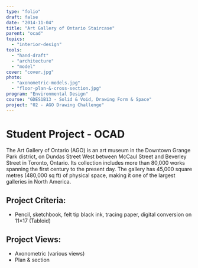 ```yaml
---
type: "folio"
draft: false
date: "2014-11-04"
title: "Art Gallery of Ontario Staircase"
parent: "ocad"
topics:
  - "interior-design"
tools:
  - "hand-draft"
  - "architecture"
  - "model"
cover: "cover.jpg"
photo:
  - "axonometric-models.jpg"
  - "floor-plan-&-cross-section.jpg"
program: "Environmental Design"
course: "GDES1B13 - Solid & Void, Drawing Form & Space"
project: "02 - AGO Drawing Challenge"
---
```

# Student Project - OCAD
The Art Gallery of Ontario (AGO) is an art museum in the Downtown Grange Park district, on Dundas Street West between McCaul Street and Beverley Street in Toronto, Ontario. Its collection includes more than 80,000 works spanning the first century to the present day. The gallery has 45,000 square metres (480,000 sq ft) of physical space, making it one of the largest galleries in North America.

## Project Criteria:
* Pencil, sketchbook, felt tip black ink, tracing paper, digital conversion on 11×17 (Tabloid)

## Project Views:
* Axonometric (various views)
* Plan & section
